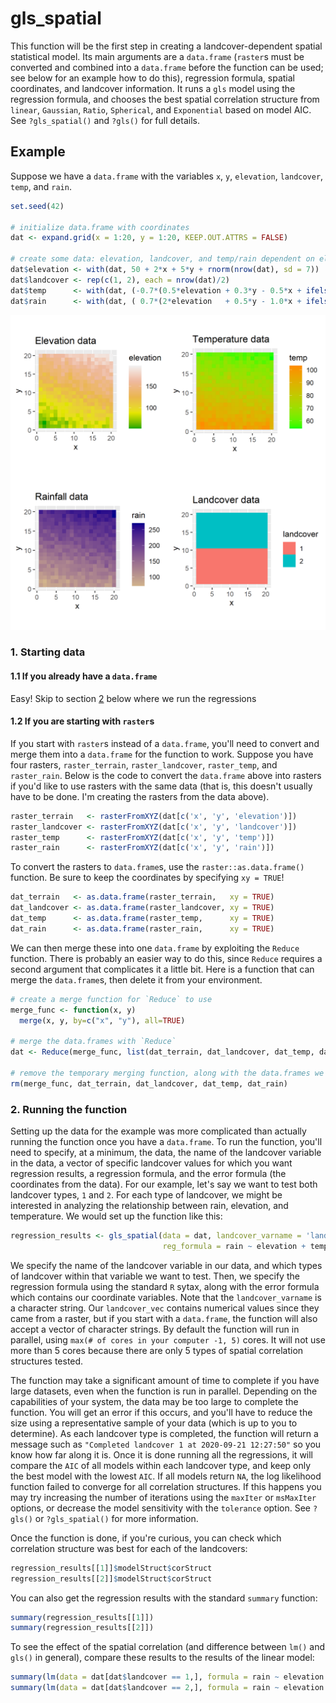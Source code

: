 # gls_spatial

This function will be the first step in creating a landcover-dependent spatial statistical model. Its main arguments are a `data.frame` (`raster`s must be converted and combined into a `data.frame` before the function can be used; see below for an example how to do this), regression formula, spatial coordinates, and landcover information. It runs a `gls` model using the regression formula, and chooses the best spatial correlation structure from `linear`, `Gaussian`, `Ratio`, `Spherical`, and `Exponential` based on model AIC. See `?gls_spatial()` and `?gls()` for full details.


## Example

Suppose we have a `data.frame` with the variables `x`, `y`, `elevation`, `landcover`, `temp`, and `rain`.
```r
set.seed(42)

# initialize data.frame with coordinates
dat <- expand.grid(x = 1:20, y = 1:20, KEEP.OUT.ATTRS = FALSE)

# create some data: elevation, landcover, and temp/rain dependent on elevation and landcover
dat$elevation <- with(dat, 50 + 2*x + 5*y + rnorm(nrow(dat), sd = 7))
dat$landcover <- rep(c(1, 2), each = nrow(dat)/2)
dat$temp      <- with(dat, (-0.7*(0.5*elevation + 0.3*y - 0.5*x + ifelse(landcover == 'lc1', -30, 0) + rnorm(nrow(dat)))))
dat$rain      <- with(dat, ( 0.7*(2*elevation   + 0.5*y - 1.0*x + ifelse(landcover == 'lc1', +20, 0) + rnorm(nrow(dat)))))
```
<img src="https://github.com/natedemaagd/LandCover/blob/master/Figures/raster_plots.png" alt="raster_plots" width="600">



### 1. Starting data

#### 1.1 If you already have a `data.frame`
Easy! Skip to section [2](https://github.com/natedemaagd/LandCover/blob/master/Function%20documentation/README%20gls_spatial.md#2-running-the-function) below where we run the regressions

#### 1.2 If you are starting with `raster`s
If you start with `raster`s instead of a `data.frame`, you'll need to convert and merge them into a `data.frame` for the function to work. Suppose you have four rasters, `raster_terrain`, `raster_landcover`, `raster_temp`, and `raster_rain`. Below is the code to convert the `data.frame` above into rasters if you'd like to use rasters with the same data (that is, this doesn't usually have to be done. I'm creating the rasters from the data above).
```r
raster_terrain   <- rasterFromXYZ(dat[c('x', 'y', 'elevation')])
raster_landcover <- rasterFromXYZ(dat[c('x', 'y', 'landcover')])
raster_temp      <- rasterFromXYZ(dat[c('x', 'y', 'temp')])
raster_rain      <- rasterFromXYZ(dat[c('x', 'y', 'rain')])
```

To convert the rasters to `data.frame`s, use the `raster::as.data.frame()` function. Be sure to keep the coordinates by specifying `xy = TRUE`!
```r
dat_terrain   <- as.data.frame(raster_terrain,   xy = TRUE)
dat_landcover <- as.data.frame(raster_landcover, xy = TRUE)
dat_temp      <- as.data.frame(raster_temp,      xy = TRUE)
dat_rain      <- as.data.frame(raster_rain,      xy = TRUE)
```

We can then merge these into one `data.frame` by exploiting the `Reduce` function. There is probably an easier way to do this, since `Reduce` requires a second argument that complicates it a little bit. Here is a function that can merge the `data.frame`s, then delete it from your environment.
```r
# create a merge function for `Reduce` to use
merge_func <- function(x, y)
  merge(x, y, by=c("x", "y"), all=TRUE)

# merge the data.frames with `Reduce`
dat <- Reduce(merge_func, list(dat_terrain, dat_landcover, dat_temp, dat_rain))

# remove the temporary merging function, along with the data.frames we used to create the original rasters
rm(merge_func, dat_terrain, dat_landcover, dat_temp, dat_rain)
```

### 2. Running the function
Setting up the data for the example was more complicated than actually running the function once you have a `data.frame`. To run the function, you'll need to specify, at a minimum, the data, the name of the landcover variable in the data, a vector of specific landcover values for which you want regression results, a regression formula, and the error formula (the coordinates from the data). For our example, let's say we want to test both landcover types, `1` and `2`. For each type of landcover, we might be interested in analyzing the relationship between rain, elevation, and temperature. We would set up the function like this:
```r
regression_results <- gls_spatial(data = dat, landcover_varname = 'landcover', landcover_vec = c(1,2),
                                  reg_formula = rain ~ elevation + temp, error_formula = ~ x + y)
```
We specify the name of the landcover variable in our data, and which types of landcover within that variable we want to test. Then, we specify the regression formula using the standard `R` sytax, along with the error formula which contains our coordinate variables. Note that the `landcover_varname` is a character string. Our `landcover_vec` contains numerical values since they came from a raster, but if you start with a `data.frame`, the function will also accept a vector of character strings. By default the function will run in parallel, using `max(# of cores in your computer -1, 5)` cores. It will not use more than 5 cores because there are only 5 types of spatial correlation structures tested.

The function may take a significant amount of time to complete if you have large datasets, even when the function is run in parallel. Depending on the capabilities of your system, the data may be too large to complete the function. You will get an error if this occurs, and you'll have to reduce the size using a representative sample of your data (which is up to you to determine). As each landcover type is completed, the function will return a message such as `"Completed landcover 1 at 2020-09-21 12:27:50"` so you know how far along it is. Once it is done running all the regressions, it will compare the `AIC` of all models within each landcover type, and keep only the best model with the lowest `AIC`. If all models return `NA`, the log likelihood function failed to converge for all correlation structures. If this happens you may try increasing the number of iterations using the `maxIter` or `msMaxIter` options, or decrease the model sensitivity with the `tolerance` option. See `?gls()` or `?gls_spatial()` for more information.

Once the function is done, if you're curious, you can check which correlation structure was best for each of the landcovers:
```r
regression_results[[1]]$modelStruct$corStruct
regression_results[[2]]$modelStruct$corStruct
```

You can also get the regression results with the standard `summary` function:
```r
summary(regression_results[[1]])
summary(regression_results[[2]])
```

To see the effect of the spatial correlation (and difference between `lm()` and `gls()` in general), compare these results to the results of the linear model:
```r
summary(lm(data = dat[dat$landcover == 1,], formula = rain ~ elevation + temp))
summary(lm(data = dat[dat$landcover == 2,], formula = rain ~ elevation + temp))
```
